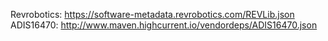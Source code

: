 Revrobotics: https://software-metadata.revrobotics.com/REVLib.json
ADIS16470: http://www.maven.highcurrent.io/vendordeps/ADIS16470.json